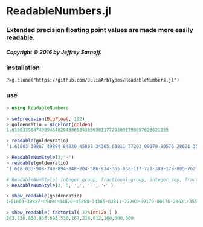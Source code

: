 # ReadableNumbers.jl

### Extended precision floating point values are made more easily readable.
     
##### Copyright © 2016 by Jeffrey Sarnoff.

### installation
`Pkg.clone("https://github.com/JuliaArbTypes/ReadableNumbers.jl")`
 
### use
```julia
> using ReadableNumbers

> setprecision(BigFloat, 192)
> goldenratio = BigFloat(golden)
1.6180339887498948482045868343656381177203091798057628621355

> readable(goldenratio)
"1.61803_39887_49894_84820_45868_34365_63811_77203_09179_80576_28621_355"

> ReadableNumStyle(3,'⋅')
> readable(goldenratio)
"1.618⋅033⋅988⋅749⋅894⋅848⋅204⋅586⋅834⋅365⋅638⋅117⋅720⋅309⋅179⋅805⋅762⋅862⋅135⋅5"

# ReadableNumStyle( integer_group, fractional_group, integer_sep, fractional_sep, decimal_point )
> ReadableNumStyle(3, 5, ',', '◦', '⬩' )

> show_readable(goldenratio)
1⬩61803◦39887◦49894◦84820◦45868◦34365◦63811◦77203◦09179◦80576◦28621◦355

> show_readable( factorial( 32%Int128 ) )
263,130,836,933,693,530,167,218,012,160,000,000


```

